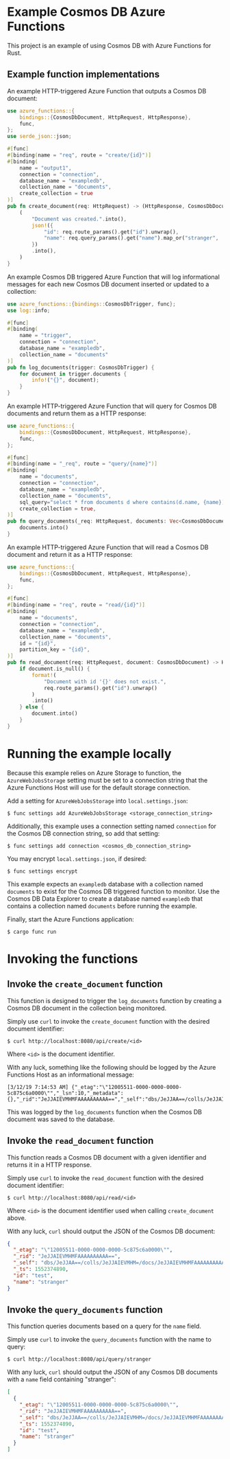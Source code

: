 # Example Cosmos DB Azure Functions

This project is an example of using Cosmos DB with Azure Functions for Rust.

## Example function implementations

An example HTTP-triggered Azure Function that outputs a Cosmos DB document:

```rust
use azure_functions::{
    bindings::{CosmosDbDocument, HttpRequest, HttpResponse},
    func,
};
use serde_json::json;

#[func]
#[binding(name = "req", route = "create/{id}")]
#[binding(
    name = "output1",
    connection = "connection",
    database_name = "exampledb",
    collection_name = "documents",
    create_collection = true
)]
pub fn create_document(req: HttpRequest) -> (HttpResponse, CosmosDbDocument {
    (
        "Document was created.".into(),
        json!({
            "id": req.route_params().get("id").unwrap(),
            "name": req.query_params().get("name").map_or("stranger", |x| x)
        })
        .into(),
    )
}
```

An example Cosmos DB triggered Azure Function that will log informational messages for each new Cosmos DB document inserted or updated to a collection:

```rust
use azure_functions::{bindings::CosmosDbTrigger, func};
use log::info;

#[func]
#[binding(
    name = "trigger",
    connection = "connection",
    database_name = "exampledb",
    collection_name = "documents"
)]
pub fn log_documents(trigger: CosmosDbTrigger) {
    for document in trigger.documents {
        info!("{}", document);
    }
}
```

An example HTTP-triggered Azure Function that will query for Cosmos DB documents and return them as a HTTP response:

```rust
use azure_functions::{
    bindings::{CosmosDbDocument, HttpRequest, HttpResponse},
    func,
};

#[func]
#[binding(name = "_req", route = "query/{name}")]
#[binding(
    name = "documents",
    connection = "connection",
    database_name = "exampledb",
    collection_name = "documents",
    sql_query="select * from documents d where contains(d.name, {name})",
    create_collection = true,
)]
pub fn query_documents(_req: HttpRequest, documents: Vec<CosmosDbDocument>) -> HttpResponse {
    documents.into()
}
```

An example HTTP-triggered Azure Function that will read a Cosmos DB document and return it as a HTTP response:

```rust
use azure_functions::{
    bindings::{CosmosDbDocument, HttpRequest, HttpResponse},
    func,
};

#[func]
#[binding(name = "req", route = "read/{id}")]
#[binding(
    name = "documents",
    connection = "connection",
    database_name = "exampledb",
    collection_name = "documents",
    id = "{id}",
    partition_key = "{id}",
)]
pub fn read_document(req: HttpRequest, document: CosmosDbDocument) -> HttpResponse {
    if document.is_null() {
        format!(
            "Document with id '{}' does not exist.",
            req.route_params().get("id").unwrap()
        )
        .into()
    } else {
        document.into()
    }
}
```

# Running the example locally

Because this example relies on Azure Storage to function, the `AzureWebJobsStorage`
setting must be set to a connection string that the Azure Functions Host will use for 
the default storage connection.

Add a setting for `AzureWebJobsStorage` into `local.settings.json`:

```
$ func settings add AzureWebJobsStorage <storage_connection_string>
```

Additionally, this example uses a connection setting named `connection` for the Cosmos DB connection string, so add that setting:

```
$ func settings add connection <cosmos_db_connection_string>
```

You may encrypt `local.settings.json`, if desired:

```
$ func settings encrypt
```

This example expects an `exampledb` database with a collection named `documents` to exist for the Cosmos DB triggered function to monitor.  Use the Cosmos DB Data Explorer to create a database named `exampledb` that contains a collection named `documents` before running the example.

Finally, start the Azure Functions application:

```
$ cargo func run
```

# Invoking the functions

## Invoke the `create_document` function

This function is designed to trigger the `log_documents` function by creating a Cosmos DB document in the collection being monitored.

Simply use `curl` to invoke the `create_document` function with the desired document identifier:

```
$ curl http://localhost:8080/api/create/<id>
```

Where `<id>` is the document identifier.

With any luck, something like the following should be logged by the Azure Functions Host as an informational message:

```
[3/12/19 7:14:53 AM] {"_etag":"\"12005511-0000-0000-0000-5c875c6a0000\"","_lsn":10,"_metadata":{},"_rid":"JeJJAIEVMHMFAAAAAAAAAA==","_self":"dbs/JeJJAA==/colls/JeJJAIEVMHM=/docs/JeJJAIEVMHMFAAAAAAAAAA==/","_ts":1552374890,"id":"test","name":"stranger"}
```

This was logged by the `log_documents` function when the Cosmos DB document was saved to the database.

## Invoke the `read_document` function

This function reads a Cosmos DB document with a given identifier and returns it in a HTTP response.

Simply use `curl` to invoke the `read_document` function with the desired document identifier:

```
$ curl http://localhost:8080/api/read/<id>
```

Where `<id>` is the document identifier used when calling `create_document` above.

With any luck, `curl` should output the JSON of the Cosmos DB document:

```json
{
  "_etag": "\"12005511-0000-0000-0000-5c875c6a0000\"",
  "_rid": "JeJJAIEVMHMFAAAAAAAAAA==",
  "_self": "dbs/JeJJAA==/colls/JeJJAIEVMHM=/docs/JeJJAIEVMHMFAAAAAAAAAA==/",
  "_ts": 1552374890,
  "id": "test",
  "name": "stranger"
}
```

## Invoke the `query_documents` function

This function queries documents based on a query for the `name` field.

Simply use `curl` to invoke the `query_documents` function with the name to query:

```
$ curl http://localhost:8080/api/query/stranger
```

With any luck, `curl` should output the JSON of any Cosmos DB documents with a `name` field containing "stranger":

```json
[
  {
    "_etag": "\"12005511-0000-0000-0000-5c875c6a0000\"",
    "_rid": "JeJJAIEVMHMFAAAAAAAAAA==",
    "_self": "dbs/JeJJAA==/colls/JeJJAIEVMHM=/docs/JeJJAIEVMHMFAAAAAAAAAA==/",
    "_ts": 1552374890,
    "id": "test",
    "name": "stranger"
  }
]
```
